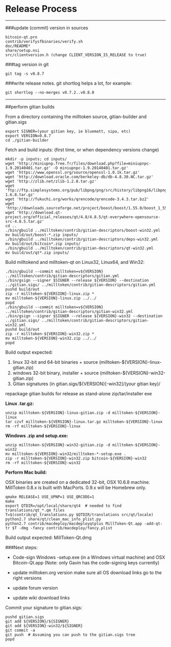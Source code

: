 Release Process
====================

* * *

###update (commit) version in sources


	bitcoin-qt.pro
	contrib/verifysfbinaries/verify.sh
	doc/README*
	share/setup.nsi
	src/clientversion.h (change CLIENT_VERSION_IS_RELEASE to true)

###tag version in git

	git tag -s v0.8.7

###write release notes. git shortlog helps a lot, for example:

	git shortlog --no-merges v0.7.2..v0.8.0

* * *

##perform gitian builds

 From a directory containing the milltoken source, gitian-builder and gitian.sigs
  
	export SIGNER=(your gitian key, ie bluematt, sipa, etc)
	export VERSION=0.8.7
	cd ./gitian-builder

 Fetch and build inputs: (first time, or when dependency versions change)

	mkdir -p inputs; cd inputs/
	wget 'http://miniupnp.free.fr/files/download.php?file=miniupnpc-1.9.20140401.tar.gz' -O miniupnpc-1.9.20140401.tar.gz'
	wget 'https://www.openssl.org/source/openssl-1.0.1k.tar.gz'
	wget 'http://download.oracle.com/berkeley-db/db-4.8.30.NC.tar.gz'
	wget 'http://zlib.net/zlib-1.2.8.tar.gz'
	wget 'ftp://ftp.simplesystems.org/pub/libpng/png/src/history/libpng16/libpng-1.6.8.tar.gz'
	wget 'http://fukuchi.org/works/qrencode/qrencode-3.4.3.tar.bz2'
	wget 'http://downloads.sourceforge.net/project/boost/boost/1.55.0/boost_1_55_0.tar.bz2'
	wget 'http://download.qt-project.org/official_releases/qt/4.8/4.8.5/qt-everywhere-opensource-src-4.8.5.tar.gz'
	cd ..
	./bin/gbuild ../milltoken/contrib/gitian-descriptors/boost-win32.yml
	mv build/out/boost-*.zip inputs/
	./bin/gbuild ../milltoken/contrib/gitian-descriptors/deps-win32.yml
	mv build/out/bitcoin*.zip inputs/
	./bin/gbuild ../milltoken/contrib/gitian-descriptors/qt-win32.yml
	mv build/out/qt*.zip inputs/

 Build milltokend and milltoken-qt on Linux32, Linux64, and Win32:
  
	./bin/gbuild --commit milltoken=v${VERSION} ../milltoken/contrib/gitian-descriptors/gitian.yml
	./bin/gsign --signer $SIGNER --release ${VERSION} --destination ../gitian.sigs/ ../milltoken/contrib/gitian-descriptors/gitian.yml
	pushd build/out
	zip -r milltoken-${VERSION}-linux.zip *
	mv milltoken-${VERSION}-linux.zip ../../
	popd
	./bin/gbuild --commit milltoken=v${VERSION} ../milltoken/contrib/gitian-descriptors/gitian-win32.yml
	./bin/gsign --signer $SIGNER --release ${VERSION}-win32 --destination ../gitian.sigs/ ../milltoken/contrib/gitian-descriptors/gitian-win32.yml
	pushd build/out
	zip -r milltoken-${VERSION}-win32.zip *
	mv milltoken-${VERSION}-win32.zip ../../
	popd

  Build output expected:

  1. linux 32-bit and 64-bit binaries + source (milltoken-${VERSION}-linux-gitian.zip)
  2. windows 32-bit binary, installer + source (milltoken-${VERSION}-win32-gitian.zip)
  3. Gitian signatures (in gitian.sigs/${VERSION}[-win32]/(your gitian key)/

repackage gitian builds for release as stand-alone zip/tar/installer exe

**Linux .tar.gz:**

	unzip milltoken-${VERSION}-linux-gitian.zip -d milltoken-${VERSION}-linux
	tar czvf milltoken-${VERSION}-linux.tar.gz milltoken-${VERSION}-linux
	rm -rf milltoken-${VERSION}-linux

**Windows .zip and setup.exe:**

	unzip milltoken-${VERSION}-win32-gitian.zip -d milltoken-${VERSION}-win32
	mv milltoken-${VERSION}-win32/milltoken-*-setup.exe .
	zip -r milltoken-${VERSION}-win32.zip bitcoin-${VERSION}-win32
	rm -rf milltoken-${VERSION}-win32

**Perform Mac build:**

  OSX binaries are created on a dedicated 32-bit, OSX 10.6.8 machine.
  MillToken 0.8.x is built with MacPorts.  0.9.x will be Homebrew only.

	qmake RELEASE=1 USE_UPNP=1 USE_QRCODE=1
	make
	export QTDIR=/opt/local/share/qt4  # needed to find translations/qt_*.qm files
	T=$(contrib/qt_translations.py $QTDIR/translations src/qt/locale)
	python2.7 share/qt/clean_mac_info_plist.py
	python2.7 contrib/macdeploy/macdeployqtplus MillToken-Qt.app -add-qt-tr $T -dmg -fancy contrib/macdeploy/fancy.plist

 Build output expected: MillToken-Qt.dmg

###Next steps:

* Code-sign Windows -setup.exe (in a Windows virtual machine) and
  OSX Bitcoin-Qt.app (Note: only Gavin has the code-signing keys currently)

* update milltoken.org version
  make sure all OS download links go to the right versions

* update forum version

* update wiki download links

Commit your signature to gitian.sigs:

	pushd gitian.sigs
	git add ${VERSION}/${SIGNER}
	git add ${VERSION}-win32/${SIGNER}
	git commit -a
	git push  # Assuming you can push to the gitian.sigs tree
	popd

